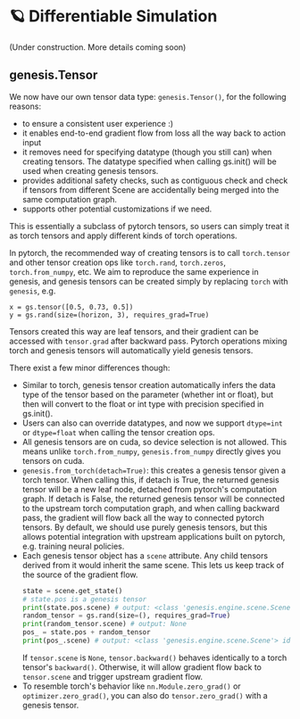 # 🪐 Differentiable Simulation

(Under construction. More details coming soon)

## genesis.Tensor
We now have our own tensor data type: `genesis.Tensor()`, for the following reasons:
- to ensure a consistent user experience :)
- it enables end-to-end gradient flow from loss all the way back to action input
- it removes need for specifying datatype (though you still can) when creating tensors. The datatype specified when calling gs.init() will be used when creating genesis tensors.
- provides additional safety checks, such as contiguous check and check if tensors from different Scene are accidentally being merged into the same computation graph.
- supports other potential customizations if we need.

This is essentially a subclass of pytorch tensors, so users can simply treat it as torch tensors and apply different kinds of torch operations.

In pytorch, the recommended way of creating tensors is to call `torch.tensor` and other tensor creation ops like `torch.rand`, `torch.zeros`, `torch.from_numpy`, etc. We aim to reproduce the same experience in genesis, and genesis tensors can be created simply by replacing `torch` with `genesis`, e.g.
```
x = gs.tensor([0.5, 0.73, 0.5])
y = gs.rand(size=(horizon, 3), requires_grad=True)
```
Tensors created this way are leaf tensors, and their gradient can be accessed with `tensor.grad` after backward pass. Pytorch operations mixing torch and genesis tensors will automatically yield genesis tensors.

There exist a few minor differences though:
- Similar to torch, genesis tensor creation automatically infers the data type of the tensor based on the parameter (whether int or float), but then will convert to the float or int type with precision specified in gs.init().
- Users can also can override datatypes, and now we support `dtype=int` or `dtype=float` when calling the tensor creation ops.
- All genesis tensors are on cuda, so device selection is not allowed. This means unlike `torch.from_numpy`, `genesis.from_numpy` directly gives you tensors on cuda.
- `genesis.from_torch(detach=True)`: this creates a genesis tensor given a torch tensor. When calling this, if detach is True, the returned genesis tensor will be a new leaf node, detached from pytorch's computation graph. If detach is False, the returned genesis tensor will be connected to the upstream torch computation graph, and when calling backward pass, the gradient will flow back all the way to connected pytorch tensors. By default, we should use purely genesis tensors, but this allows potential integration with upstream applications built on pytorch, e.g. training neural policies.
- Each genesis tensor object has a `scene` attribute. Any child tensors derived from it would inherit the same scene. This lets us keep track of the source of the gradient flow.
    ```python
    state = scene.get_state()
    # state.pos is a genesis tensor
    print(state.pos.scene) # output: <class 'genesis.engine.scene.Scene'> id: 'e1a95be2-0947-4dcb-ad02-47b8541df0a0'
    random_tensor = gs.rand(size=(), requires_grad=True)
    print(random_tensor.scene) # output: None
    pos_ = state.pos + random_tensor
    print(pos_.scene) # output: <class 'genesis.engine.scene.Scene'> id: 'e1a95be2-0947-4dcb-ad02-47b8541df0a0'
    ```
    If `tensor.scene` is `None`, `tensor.backward()` behaves identically to a torch tensor's `backward()`. Otherwise, it will allow gradient flow back to `tensor.scene` and trigger upstream gradient flow.
- To resemble torch's behavior like `nn.Module.zero_grad()` or `optimizer.zero_grad()`, you can also do `tensor.zero_grad()` with a genesis tensor.


